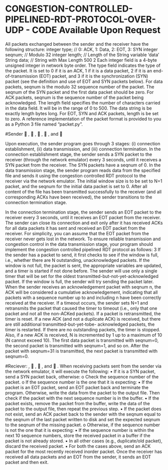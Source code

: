 # CONGESTION-CONTROLLED-PIPELINED-RDT-PROTOCOL-OVER-UDP - CODE Available Upon Request
All packets exchanged between the sender and the receiver have the following structure:
integer type; // 0: ACK, 1: Data, 2: EOT, 3: SYN
integer seqnum; // Modulo 32
integer length; // Length of the String variable ‘data’
String data; // String with Max Length 500
2
Each integer field is a 4-byte unsigned integer in network byte order. The type field indicates the type
of the packet. It is set to 0 if it is an ACK, 1 if it is a data packet, 2 if it is an end-of-transmission (EOT)
packet, and 3 if it is the synchronization (SYN) packet (see the definition and use of EOT and SYN packets
below). For data packets, seqnum is the modulo 32 sequence number of the packet. The seqnum of the
SYN packet and the first data packet should be zero. For ACK packets, seqnum is the sequence number of
the packet being acknowledged. The length field specifies the number of characters carried in the data
field. It will be in the range of 0 to 500. The data string is be exactly length bytes long. For EOT,
SYN and ACK packets, length is be set to zero. A reference implementation of the packet format is
provided to you as a Python 3 file named “packet.py”. 

#Sender
 <host address of the network emulator>,
 <UDP port number used by the emulator to receive data from the sender>,
 <UDP port number used by the sender to receive ACKs from the emulator>,
 <timeout interval in units of millisecond>, and
 <name of the file to be transferred>

Upon execution, the sender program goes through 3 stages: (i) connection establishment, (ii) data
transmission, and (iii) connection termination. In the connection establishment stage, the sender sends
a SYN packet to the receiver (through the network emulator) every 3 seconds, until it receives a SYN
packet from the receiver. The SYN packets have a seqnum of 0.
In the data transmission stage, the sender program reads data from the specified file and sends it using
the congestion controlled RDT protocol to the receiver via the network emulator. The initial window size
is to be set to N=1 packet, and the seqnum for the initial data packet is set to 0. After all content of
the file has been transmitted successfully to the receiver (and all corresponding ACKs have been
received), the sender transitions to the connection termination stage.

In the connection termination stage, the sender sends an EOT packet to the receiver every 3 seconds,
until it receives an EOT packet from the receiver. The sender can close its connection and exit only after
it has received ACKs for all data packets it has sent and received an EOT packet from the receiver. For
simplicity, you can assume that the EOT packet from the receiver never gets lost in the network.
To ensure reliable transmission and congestion control in the data transmission stage, your program
should implement the congestion controlled pipelined RDT protocol as follows:
3
If the sender has a packet to send, it first checks to see if the window is full, i.e., whether there are N
outstanding, unacknowledged packets. If the window is not full, the packet is sent, the appropriate
variables are updated, and a timer is started if not done before. The sender will use only a single timer
that will be set for the oldest transmitted-but-not-yet-acknowledged packet. If the window is full, the
sender will try sending the packet later.
When the sender receives an acknowledgement packet with seqnum n, the ACK will be considered a
cumulative acknowledgement, indicating that all packets with a sequence number up to and including n
have been correctly received at the receiver. If a timeout occurs, the sender sets N=1 and retransmits
the packet that caused the timer to timeout (i.e., only that one packet and not all the non-ACKed
packets). If a packet is retransmitted, the timer is reset.
If a new ACK (and not a duplicate ACK) is received, but there are still additional transmitted-but-yet-tobe-
acknowledged packets, the timer is restarted. If there are no outstanding packets, the timer is
stopped. Also, if a new ACK is received, N is incremented by 1 up to a maximum of 10 (N cannot exceed
10). The first data packet is transmitted with seqnum=0, the second packet is transmitted with seqnum=1,
and so on. After the packet with seqnum=31 is transmitted, the next packet is transmitted with
seqnum=0.



#Reciever:
<hostname for the network emulator>,
 <UDP port number used by the link emulator to receive ACKs from the receiver>,
 <UDP port number used by the receiver to receive data from the emulator>, and
 <name of the file into which the received data is written>.
When receiving packets sent from the sender via the network emulator, it will execute the following:
• If it is a SYN packet, send a SYN packet back, otherwise:
o Check the sequence number of the packet.
o If the sequence number is the one that it is expecting:
▪ If the packet is an EOT packet, send an EOT packet back and terminate the
program. Otherwise, write the data from the packet to the output file. Then check
if the packet with the next sequence number is in the buffer.
▪ If the packet exists, remove the packet from the buffer, write the data of the
packet to the output file, then repeat the previous step.
▪ If the packet does not exist, send an ACK packet back to the sender with the
seqnum equal to the seqnum of the last packet written to disk and set the expected
seqnum to the seqnum of the missing packet.
o Otherwise, if the sequence number is not the one that it is expecting:
▪ If the sequence number is within the next 10 sequence numbers, store the
received packet in a buffer if the packet is not already stored.
▪ In all other cases (e.g., duplicate/old packet), discard the received packet.
▪ For both the cases above, send an ACK packet for the most recently received inorder
packet.
Once the receiver has received all data packets and an EOT from the sender, it sends an EOT packet
and then exit.



